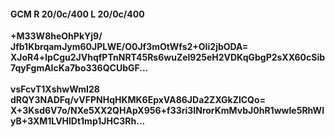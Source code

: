 #### GCM R 20/0c/400 L 20/0c/400
**+M33W8heOhPkYj9/**<br/>**Jfb1KbrqamJym60JPLWE/O0Jf3mOtWfs2+OIi2jbODA=**<br/>**XJoR4+lpCgu2JVhqfPTnNRT45Rs6wuZel925eH2VDKqGbgP2sXX60cSib7qyFgmAIcKa7bo336QCUbGF...**<br/><br/>
**vsFcvT1XshwWmI28**<br/>**dRQY3NADFq/vVFPNHqHKMK6EpxVA86JDa2ZXGkZlCQo=**<br/>**X+3Ksd6V7o/NXe5XX2QHApX956+f33ri3INrorKmMvbJ0hR1wwIe5RhWIyB+3XM1LVHlDt1mp1JHC3Rh...**